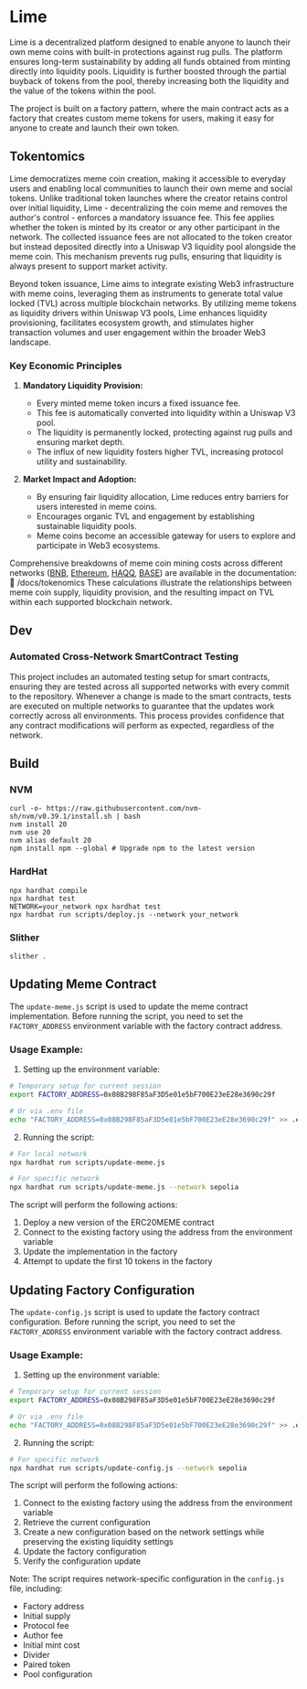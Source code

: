 # Lime

Lime is a decentralized platform designed to enable anyone to launch their own meme coins with built-in protections against rug pulls. The platform ensures long-term sustainability by adding all funds obtained from minting directly into liquidity pools. Liquidity is further boosted through the partial buyback of tokens from the pool, thereby increasing both the liquidity and the value of the tokens within the pool.

The project is built on a factory pattern, where the main contract acts as a factory that creates custom meme tokens for users, making it easy for anyone to create and launch their own token.

## Tokentomics 

Lime democratizes meme coin creation, making it accessible to everyday users and enabling local communities to launch their own meme and social tokens. Unlike traditional token launches where the creator retains control over initial liquidity, Lime - decentralizing the coin meme and removes the author's control - enforces a mandatory issuance fee. This fee applies whether the token is minted by its creator or any other participant in the network. The collected issuance fees are not allocated to the token creator but instead deposited directly into a Uniswap V3 liquidity pool alongside the meme coin. This mechanism prevents rug pulls, ensuring that liquidity is always present to support market activity.

Beyond token issuance, Lime aims to integrate existing Web3 infrastructure with meme coins, leveraging them as instruments to generate total value locked (TVL) across multiple blockchain networks. By utilizing meme tokens as liquidity drivers within Uniswap V3 pools, Lime enhances liquidity provisioning, facilitates ecosystem growth, and stimulates higher transaction volumes and user engagement within the broader Web3 landscape.

### Key Economic Principles
1. **Mandatory Liquidity Provision:**
   - Every minted meme token incurs a fixed issuance fee.
   - This fee is automatically converted into liquidity within a Uniswap V3 pool.
   - The liquidity is permanently locked, protecting against rug pulls and ensuring market depth.
   - The influx of new liquidity fosters higher TVL, increasing protocol utility and sustainability.

2. **Market Impact and Adoption:**
   - By ensuring fair liquidity allocation, Lime reduces entry barriers for users interested in meme coins.
   - Encourages organic TVL and engagement by establishing sustainable liquidity pools.
   - Meme coins become an accessible gateway for users to explore and participate in Web3 ecosystems.


Comprehensive breakdowns of meme coin mining costs across different networks ([BNB](./docs/tokenomics/bnb.md), [Ethereum](./docs/tokenomics/ethereum.md), [HAQQ](./docs/tokenomics/ethereum.md), [BASE](./docs/tokenomics/base.md)) are available in the documentation: 📂 /docs/tokenomics
These calculations illustrate the relationships between meme coin supply, liquidity provision, and the resulting impact on TVL within each supported blockchain network.

## Dev

### Automated Cross-Network SmartContract Testing

This project includes an automated testing setup for smart contracts, ensuring they are tested across all supported networks with every commit to the repository. Whenever a change is made to the smart contracts, tests are executed on multiple networks to guarantee that the updates work correctly across all environments. This process provides confidence that any contract modifications will perform as expected, regardless of the network.

## Build

### NVM

```
curl -o- https://raw.githubusercontent.com/nvm-sh/nvm/v0.39.1/install.sh | bash
nvm install 20
nvm use 20
nvm alias default 20
npm install npm --global # Upgrade npm to the latest version
```

### HardHat

```
npx hardhat compile
npx hardhat test
NETWORK=your_network npx hardhat test
npx hardhat run scripts/deploy.js --network your_network
```

### Slither

```
slither .
```

## Updating Meme Contract

The `update-meme.js` script is used to update the meme contract implementation. Before running the script, you need to set the `FACTORY_ADDRESS` environment variable with the factory contract address.

### Usage Example:

1. Setting up the environment variable:
```bash
# Temporary setup for current session
export FACTORY_ADDRESS=0x08B298F85aF3D5e01e5bF700E23eE28e3690c29f

# Or via .env file
echo "FACTORY_ADDRESS=0x08B298F85aF3D5e01e5bF700E23eE28e3690c29f" >> .env
```

2. Running the script:
```bash
# For local network
npx hardhat run scripts/update-meme.js

# For specific network
npx hardhat run scripts/update-meme.js --network sepolia
```

The script will perform the following actions:
1. Deploy a new version of the ERC20MEME contract
2. Connect to the existing factory using the address from the environment variable
3. Update the implementation in the factory
4. Attempt to update the first 10 tokens in the factory

## Updating Factory Configuration

The `update-config.js` script is used to update the factory contract configuration. Before running the script, you need to set the `FACTORY_ADDRESS` environment variable with the factory contract address.

### Usage Example:

1. Setting up the environment variable:
```bash
# Temporary setup for current session
export FACTORY_ADDRESS=0x08B298F85aF3D5e01e5bF700E23eE28e3690c29f

# Or via .env file
echo "FACTORY_ADDRESS=0x08B298F85aF3D5e01e5bF700E23eE28e3690c29f" >> .env
```

2. Running the script:
```bash
# For specific network
npx hardhat run scripts/update-config.js --network sepolia
```

The script will perform the following actions:
1. Connect to the existing factory using the address from the environment variable
2. Retrieve the current configuration
3. Create a new configuration based on the network settings while preserving the existing liquidity settings
4. Update the factory configuration
5. Verify the configuration update

Note: The script requires network-specific configuration in the `config.js` file, including:
- Factory address
- Initial supply
- Protocol fee
- Author fee
- Initial mint cost
- Divider
- Paired token
- Pool configuration